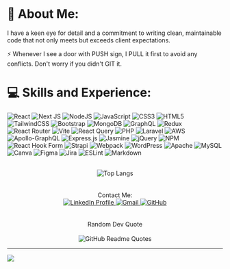 # 💫 About Me:
I have a keen eye for detail and a commitment to writing clean, maintainable code that not only meets but exceeds client expectations.
 
⚡ Whenever I see a door with PUSH sign, I PULL it first to avoid any conflicts. Don't worry if you didn't GIT it.

# 💻 Skills and Experience:
![React](https://img.shields.io/badge/react-%2320232a.svg?style=for-the-badge&logo=react&logoColor=%2361DAFB) ![Next JS](https://img.shields.io/badge/Next-black?style=for-the-badge&logo=next.js&logoColor=white) ![NodeJS](https://img.shields.io/badge/node.js-6DA55F?style=for-the-badge&logo=node.js&logoColor=white) ![JavaScript](https://img.shields.io/badge/javascript-%23323330.svg?style=for-the-badge&logo=javascript&logoColor=%23F7DF1E) ![CSS3](https://img.shields.io/badge/css3-%231572B6.svg?style=for-the-badge&logo=css3&logoColor=white) ![HTML5](https://img.shields.io/badge/html5-%23E34F26.svg?style=for-the-badge&logo=html5&logoColor=white) ![TailwindCSS](https://img.shields.io/badge/tailwindcss-%2338B2AC.svg?style=for-the-badge&logo=tailwind-css&logoColor=white) ![Bootstrap](https://img.shields.io/badge/bootstrap-%238511FA.svg?style=for-the-badge&logo=bootstrap&logoColor=white) ![MongoDB](https://img.shields.io/badge/MongoDB-%234ea94b.svg?style=for-the-badge&logo=mongodb&logoColor=white) ![GraphQL](https://img.shields.io/badge/-GraphQL-E10098?style=for-the-badge&logo=graphql&logoColor=white) ![Redux](https://img.shields.io/badge/redux-%23593d88.svg?style=for-the-badge&logo=redux&logoColor=white) ![React Router](https://img.shields.io/badge/React_Router-CA4245?style=for-the-badge&logo=react-router&logoColor=white) ![Vite](https://img.shields.io/badge/vite-%23646CFF.svg?style=for-the-badge&logo=vite&logoColor=white) ![React Query](https://img.shields.io/badge/-React%20Query-FF4154?style=for-the-badge&logo=react%20query&logoColor=white) ![PHP](https://img.shields.io/badge/php-%23777BB4.svg?style=for-the-badge&logo=php&logoColor=white) ![Laravel](https://img.shields.io/badge/laravel-%23FF2D20.svg?style=for-the-badge&logo=laravel&logoColor=white) ![AWS](https://img.shields.io/badge/AWS-%23FF9900.svg?style=for-the-badge&logo=amazon-aws&logoColor=white) ![Apollo-GraphQL](https://img.shields.io/badge/-ApolloGraphQL-311C87?style=for-the-badge&logo=apollo-graphql) ![Express.js](https://img.shields.io/badge/express.js-%23404d59.svg?style=for-the-badge&logo=express&logoColor=%2361DAFB) ![Jasmine](https://img.shields.io/badge/jasmine-%238A4182.svg?style=for-the-badge&logo=jasmine&logoColor=white) ![jQuery](https://img.shields.io/badge/jquery-%230769AD.svg?style=for-the-badge&logo=jquery&logoColor=white) ![NPM](https://img.shields.io/badge/NPM-%23CB3837.svg?style=for-the-badge&logo=npm&logoColor=white) ![React Hook Form](https://img.shields.io/badge/React%20Hook%20Form-%23EC5990.svg?style=for-the-badge&logo=reacthookform&logoColor=white) ![Strapi](https://img.shields.io/badge/strapi-%232E7EEA.svg?style=for-the-badge&logo=strapi&logoColor=white) ![Webpack](https://img.shields.io/badge/webpack-%238DD6F9.svg?style=for-the-badge&logo=webpack&logoColor=black) ![WordPress](https://img.shields.io/badge/WordPress-%23117AC9.svg?style=for-the-badge&logo=WordPress&logoColor=white) ![Apache](https://img.shields.io/badge/apache-%23D42029.svg?style=for-the-badge&logo=apache&logoColor=white) ![MySQL](https://img.shields.io/badge/mysql-4479A1.svg?style=for-the-badge&logo=mysql&logoColor=white) ![Canva](https://img.shields.io/badge/Canva-%2300C4CC.svg?style=for-the-badge&logo=Canva&logoColor=white) ![Figma](https://img.shields.io/badge/figma-%23F24E1E.svg?style=for-the-badge&logo=figma&logoColor=white) ![Jira](https://img.shields.io/badge/jira-%230A0FFF.svg?style=for-the-badge&logo=jira&logoColor=white) ![ESLint](https://img.shields.io/badge/ESLint-4B3263?style=for-the-badge&logo=eslint&logoColor=white) ![Markdown](https://img.shields.io/badge/markdown-%23000000.svg?style=for-the-badge&logo=markdown&logoColor=white)
<br/><br/>
<div align="center">
  <img src="https://github-readme-stats.vercel.app/api/top-langs/?username=abiasv&theme=dark&hide_border=false&include_all_commits=false&count_private=false&layout=compact" alt="Top Langs" />
</div><br/><br/>
<!-- <div align="center">
  <img src="https://github-readme-stats.vercel.app/api?username=abiasv&theme=dark&hide_border=false&include_all_commits=false&count_private=false" alt="GitHub Stats" />
</div>
<div align="center">
  <img src="https://github-readme-streak-stats.herokuapp.com/?user=abiasv&theme=dark&hide_border=false" alt="GitHub Streak Stats" />
</div>
<br/> -->

<div align="center">
 <div>Contact Me:</div>
  <a href="https://www.linkedin.com/in/abbasvaziri/" target="_blank">
    <img src="https://img.shields.io/badge/LinkedIn-%230077B5.svg?logo=linkedin&logoColor=white" alt="LinkedIn Profile" />
  </a>
 <a href="mailto:your-email@example.com" target="_blank">
    <img src="https://img.shields.io/badge/Gmail-D14836.svg?logo=gmail&logoColor=white" alt="Gmail" />
  </a>
 <a href="https://github.com/abiasv" target="_blank">
    <img src="https://img.shields.io/badge/GitHub-%23181717.svg?logo=github&logoColor=white" alt="GitHub" />
  </a>
</div>
<br/><br/>
<div align="center">
  <div>Random Dev Quote</div><br>
  <img src="https://quotes-github-readme.vercel.app/api?type=horizontal&theme=radical" alt="GitHub Readme Quotes" />
</div>


---
[![](https://visitcount.itsvg.in/api?id=abiasv&icon=0&color=0)](https://visitcount.itsvg.in)

<!-- Proudly created with GPRM ( https://gprm.itsvg.in ) -->
